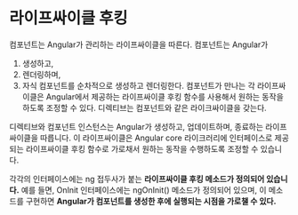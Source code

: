 # 라이프싸이클 후킹
컴포넌트는 Angular가 관리하는 라이프싸이클을 따른다.
컴포넌트는 Angular가 
1. 생성하고, 
2. 렌더링하며, 
3. 자식 컴포넌트를 순차적으로 생성하고 렌더링한다.
컴포넌트가 만나는 각 라이프싸이클은 Angular에서 제공하는 라이프싸이클 후킹 함수를 사용해서 원하는 동작을 하도록 조정할 수 있다.
디렉티브는 컴포넌트와 같은 라이크싸이클을 갖는다.


디렉티브와 컴포넌트 인스턴스는 Angular가 생성하고, 업데이트하며, 종료하는 라이프싸이클을 따릅니다. 이 라이프싸이클은 Angular core 라이크러리에 인터페이스로 제공되는 라이프싸이클 후킹 함수로 가로채서 원하는 동작을 수행하도록 조정할 수 있습니다.

각각의 인터페이스에는 ng 접두사가 붙는 **라이프싸이클 후킹 메소드가 정의되어 있습니다.** 예를 들면, OnInit 인터페이스에는 ngOnInit() 메소드가 정의되어 있으며, 이 메소드를 구현하면 **Angular가 컴포넌트를 생성한 후에 실행되는 시점을 가로챌 수 있다.**